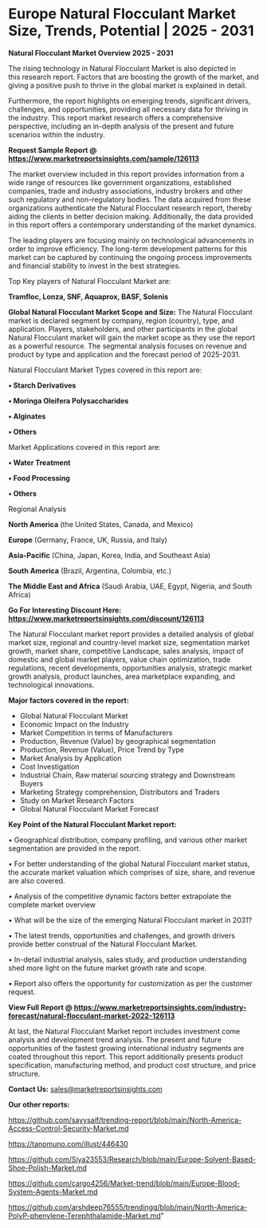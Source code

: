 # Europe Natural Flocculant Market Size, Trends, Potential | 2025 - 2031

<Strong> Natural Flocculant Market Overview 2025 - 2031</strong>

The rising technology in Natural Flocculant Market is also depicted in this research report. Factors that are boosting the growth of the market, and giving a positive push to thrive in the global market is explained in detail.

Furthermore, the report highlights on emerging trends, significant drivers, challenges, and opportunities, providing all necessary data for thriving in the industry. This report market research offers a comprehensive perspective, including an in-depth analysis of the present and future scenarios within the industry.

<strong>Request Sample Report @ <a href=https://www.marketreportsinsights.com/sample/126113>https://www.marketreportsinsights.com/sample/126113</a></strong>

The market overview included in this report provides information from a wide range of resources like government organizations, established companies, trade and industry associations, industry brokers and other such regulatory and non-regulatory bodies. The data acquired from these organizations authenticate the Natural Flocculant research report, thereby aiding the clients in better decision making. Additionally, the data provided in this report offers a contemporary understanding of the market dynamics.

The leading players are focusing mainly on technological advancements in order to improve efficiency. The long-term development patterns for this market can be captured by continuing the ongoing process improvements and financial stability to invest in the best strategies.

Top Key players of Natural Flocculant Market are:

<strong>Tramfloc, Lonza, SNF, Aquaprox, BASF, Solenis</strong>

<strong><b>Global Natural Flocculant Market Scope and Size:</b></strong>
The Natural Flocculant market is declared segment by company, region (country), type, and application. Players, stakeholders, and other participants in the global Natural Flocculant market will gain the market scope as they use the report as a powerful resource. The segmental analysis focuses on revenue and product by type and application and the forecast period of 2025-2031.

Natural Flocculant Market Types covered in this report are:

<strong>• Starch Derivatives

• Moringa Oleifera Polysaccharides

• Alginates

• Others</strong>

Market Applications covered in this report are:

<strong>• Water Treatment

• Food Processing

• Others</strong> 

Regional Analysis

<strong>North America</strong> (the United States, Canada, and Mexico)

<strong>Europe</strong> (Germany, France, UK, Russia, and Italy)

<strong>Asia-Pacific</strong> (China, Japan, Korea, India, and Southeast Asia)

<strong>South America</strong> (Brazil, Argentina, Colombia, etc.)

<strong>The Middle East and Africa</strong> (Saudi Arabia, UAE, Egypt, Nigeria, and South Africa)

<strong>Go For Interesting Discount Here: <a href=https://www.marketreportsinsights.com/discount/126113>https://www.marketreportsinsights.com/discount/126113</a></strong>

The Natural Flocculant market report provides a detailed analysis of global market size, regional and country-level market size, segmentation market growth, market share, competitive Landscape, sales analysis, impact of domestic and global market players, value chain optimization, trade regulations, recent developments, opportunities analysis, strategic market growth analysis, product launches, area marketplace expanding, and technological innovations.

<strong><b>Major factors covered in the report:</b></strong>
<ul>
  <li>Global Natural Flocculant Market </li>
  <li>Economic Impact on the Industry</li>
  <li>Market Competition in terms of Manufacturers</li>
  <li>Production, Revenue (Value) by geographical segmentation</li>
  <li>Production, Revenue (Value), Price Trend by Type</li>
  <li>Market Analysis by Application</li>
  <li>Cost Investigation</li>
  <li>Industrial Chain, Raw material sourcing strategy and Downstream Buyers</li>
  <li>Marketing Strategy comprehension, Distributors and Traders</li>
  <li>Study on Market Research Factors</li>
  <li>Global Natural Flocculant Market Forecast</li>
</ul>

<strong><b>Key Point of the Natural Flocculant Market report:</b></strong>

• Geographical distribution, company profiling, and various other market segmentation are provided in the report.

• For better understanding of the global Natural Flocculant market status, the accurate market valuation which comprises of size, share, and revenue are also covered.

• Analysis of the competitive dynamic factors better extrapolate the complete market overview

• What will be the size of the emerging Natural Flocculant market in 2031?

• The latest trends, opportunities and challenges, and growth drivers provide better construal of the Natural Flocculant Market.

• In-detail industrial analysis, sales study, and production understanding shed more light on the future market growth rate and scope.

• Report also offers the opportunity for customization as per the customer request.

<strong><b>View Full Report @ <a href=https://www.marketreportsinsights.com/industry-forecast/natural-flocculant-market-2022-126113>https://www.marketreportsinsights.com/industry-forecast/natural-flocculant-market-2022-126113</a></b></strong>


At last, the Natural Flocculant Market report includes investment come analysis and development trend analysis. The present and future opportunities of the fastest growing international industry segments are coated throughout this report. This report additionally presents product specification, manufacturing method, and product cost structure, and price structure.

<strong>Contact Us:</strong>
sales@marketreportsinsights.com

<strong>Our other reports:</strong>

<a href=https://github.com/sayysaif/trending-report/blob/main/North-America-Access-Control-Security-Market.md>https://github.com/sayysaif/trending-report/blob/main/North-America-Access-Control-Security-Market.md</a>

<a href=https://tanomuno.com/illust/446430>https://tanomuno.com/illust/446430</a>

<a href=https://github.com/Siya23553/Research/blob/main/Europe-Solvent-Based-Shoe-Polish-Market.md>https://github.com/Siya23553/Research/blob/main/Europe-Solvent-Based-Shoe-Polish-Market.md</a>

<a href=https://github.com/cargo4256/Market-trend/blob/main/Europe-Blood-System-Agents-Market.md>https://github.com/cargo4256/Market-trend/blob/main/Europe-Blood-System-Agents-Market.md</a>

<a href=https://github.com/arshdeep76555/trendingg/blob/main/North-America-PolyP-phenylene-Terephthalamide-Market.md>https://github.com/arshdeep76555/trendingg/blob/main/North-America-PolyP-phenylene-Terephthalamide-Market.md</a>"
